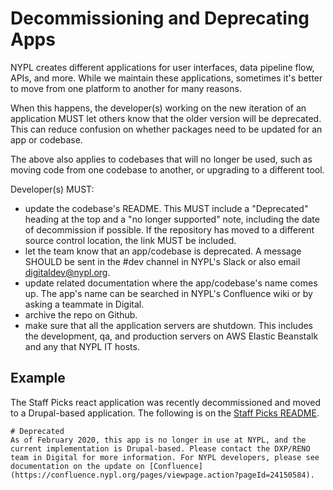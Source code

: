 # Decommissioning and Deprecating Apps

NYPL creates different applications for user interfaces, data pipeline flow, APIs, and more. While we maintain these applications, sometimes it's better to move from one platform to another for many reasons.

When this happens, the developer(s) working on the new iteration of an application MUST let others know that the older version will be deprecated. This can reduce confusion on whether packages need to be updated for an app or codebase.

The above also applies to codebases that will no longer be used, such as moving code from one codebase to another, or upgrading to a different tool.

Developer(s) MUST:
* update the codebase's README. This MUST include a "Deprecated" heading at the top and a "no longer supported" note, including the date of decommission if possible. If the repository has moved to a different source control location, the link MUST be included.
* let the team know that an app/codebase is deprecated. A message SHOULD be sent in the #dev channel in NYPL's Slack or also email digitaldev@nypl.org.
* update related documentation where the app/codebase's name comes up. The app's name can be searched in NYPL's Confluence wiki or by asking a teammate in Digital.
* archive the repo on Github.
* make sure that all the application servers are shutdown. This includes the development, qa, and production servers on AWS Elastic Beanstalk and any that NYPL IT hosts.

## Example

The Staff Picks react application was recently decommissioned and moved to a Drupal-based application. The following is on the [Staff Picks README](https://github.com/nypl/staff-picks).

```
# Deprecated
As of February 2020, this app is no longer in use at NYPL, and the current implementation is Drupal-based. Please contact the DXP/RENO team in Digital for more information. For NYPL developers, please see documentation on the update on [Confluence](https://confluence.nypl.org/pages/viewpage.action?pageId=24150584).
```
